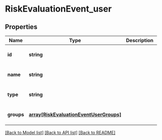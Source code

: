 # RiskEvaluationEvent_user

## Properties
Name | Type | Description | Notes
------------ | ------------- | ------------- | -------------
**id** | **string** |  | [optional] [default to null]
**name** | **string** |  | [optional] [default to null]
**type** | **string** |  | [optional] [default to null]
**groups** | [**array[RiskEvaluationEventUserGroups]**](RiskEvaluationEventUserGroups.md) |  | [optional] [default to null]

[[Back to Model list]](../README.md#documentation-for-models) [[Back to API list]](../README.md#documentation-for-api-endpoints) [[Back to README]](../README.md)


